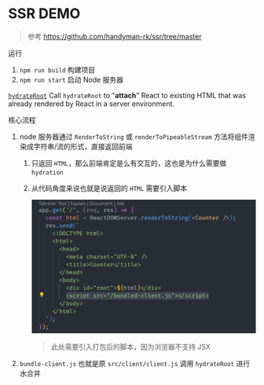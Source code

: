 # SSR DEMO

> 参考 https://github.com/handyman-rk/ssr/tree/master

运行

1. `npm run build` 构建项目
2. `npm run start` 启动 Node 服务器

[`hydrateRoot`](https://react.dev/reference/react-dom/client/hydrateRoot)
Call `hydrateRoot` to “**attach**” React to existing HTML that was already rendered by React in a server environment.

核心流程

1. node 服务器通过 `RenderToString` 或 `renderToPipeableStream` 方法将组件渲染成字符串/流的形式，直接返回前端
   1. 只返回 `HTML`，那么前端肯定是么有交互的，这也是为什么需要做 `hydration`
   2. 从代码角度来说也就是说返回的 `HTML` 需要引入脚本
   
      ![image-20240814181819106](assets/image-20240814181819106.png)
   
      > 此处需要引入打包后的脚本，因为浏览器不支持 JSX

2. `bundle-client.js` 也就是原 `src/client/client.js` 调用 `hydrateRoot` 进行水合并
